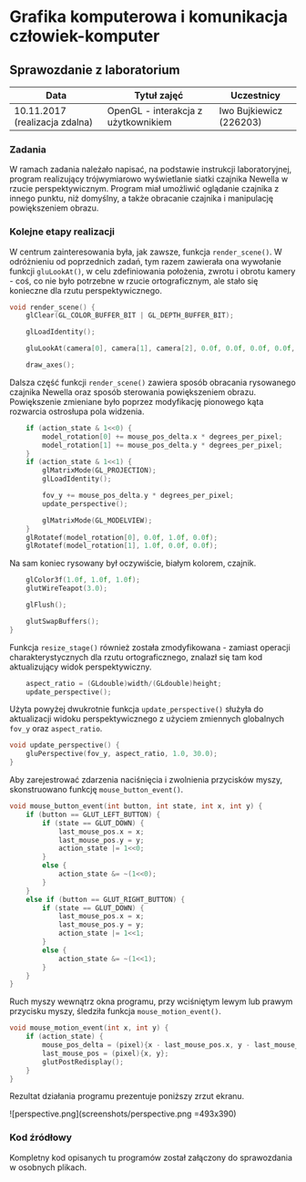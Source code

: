 # Grafika komputerowa i komunikacja człowiek-komputer

## Sprawozdanie z laboratorium

Data								| Tytuł zajęć							| Uczestnicy				
------------------------------------|---------------------------------------|---------------------------
10.11.2017 (realizacja zdalna)		| OpenGL - interakcja z użytkownikiem	| Iwo Bujkiewicz (226203)

### Zadania

W ramach zadania należało napisać, na podstawie instrukcji laboratoryjnej, program realizujący trójwymiarowo wyświetlanie siatki czajnika Newella w rzucie perspektywicznym. Program miał umożliwić oglądanie czajnika z innego punktu, niż domyślny, a także obracanie czajnika i manipulację powiększeniem obrazu.

### Kolejne etapy realizacji

W centrum zainteresowania była, jak zawsze, funkcja `render_scene()`. W odróżnieniu od poprzednich zadań, tym razem zawierała ona wywołanie funkcji `gluLookAt()`, w celu zdefiniowania położenia, zwrotu i obrotu kamery - coś, co nie było potrzebne w rzucie ortograficznym, ale stało się konieczne dla rzutu perspektywicznego.

```C
void render_scene() {
	glClear(GL_COLOR_BUFFER_BIT | GL_DEPTH_BUFFER_BIT);

	glLoadIdentity();

	gluLookAt(camera[0], camera[1], camera[2], 0.0f, 0.0f, 0.0f, 0.0f, 1.0f, 0.0f);

	draw_axes();
```

Dalsza część funkcji `render_scene()` zawiera sposób obracania rysowanego czajnika Newella oraz sposób sterowania powiększeniem obrazu. Powiększenie zmieniane było poprzez modyfikację pionowego kąta rozwarcia ostrosłupa pola widzenia.

```C
	if (action_state & 1<<0) {
		model_rotation[0] += mouse_pos_delta.x * degrees_per_pixel;
		model_rotation[1] += mouse_pos_delta.y * degrees_per_pixel;
	}
	if (action_state & 1<<1) {
		glMatrixMode(GL_PROJECTION);
		glLoadIdentity();

		fov_y += mouse_pos_delta.y * degrees_per_pixel;
		update_perspective();

		glMatrixMode(GL_MODELVIEW);
	}
	glRotatef(model_rotation[0], 0.0f, 1.0f, 0.0f);
	glRotatef(model_rotation[1], 1.0f, 0.0f, 0.0f);
```

<div class="page-break"></div>

Na sam koniec rysowany był oczywiście, białym kolorem, czajnik.

```C
	glColor3f(1.0f, 1.0f, 1.0f);
	glutWireTeapot(3.0);

	glFlush();

	glutSwapBuffers();
}
```

Funkcja `resize_stage()` również została zmodyfikowana - zamiast operacji charakterystycznych dla rzutu ortograficznego, znalazł się tam kod aktualizujący widok perspektywiczny.

```C
	aspect_ratio = (GLdouble)width/(GLdouble)height;
	update_perspective();
```

Użyta powyżej dwukrotnie funkcja `update_perspective()` służyła do aktualizacji widoku perspektywicznego z użyciem zmiennych globalnych `fov_y` oraz `aspect_ratio`.

```C
void update_perspective() {
	gluPerspective(fov_y, aspect_ratio, 1.0, 30.0);
}
```

Aby zarejestrować zdarzenia naciśnięcia i zwolnienia przycisków myszy, skonstruowano funkcję `mouse_button_event()`.

```C
void mouse_button_event(int button, int state, int x, int y) {
	if (button == GLUT_LEFT_BUTTON) {
		if (state == GLUT_DOWN) {
			last_mouse_pos.x = x;
			last_mouse_pos.y = y;
			action_state |= 1<<0;
		}
		else {
			action_state &= ~(1<<0);
		}
	}
	else if (button == GLUT_RIGHT_BUTTON) {
		if (state == GLUT_DOWN) {
			last_mouse_pos.x = x;
			last_mouse_pos.y = y;
			action_state |= 1<<1;
		}
		else {
			action_state &= ~(1<<1);
		}
	}
}
```

Ruch myszy wewnątrz okna programu, przy wciśniętym lewym lub prawym przycisku myszy, śledziła funkcja `mouse_motion_event()`.

```C
void mouse_motion_event(int x, int y) {
	if (action_state) {
		mouse_pos_delta = (pixel){x - last_mouse_pos.x, y - last_mouse_pos.y};
		last_mouse_pos = (pixel){x, y};
		glutPostRedisplay();
	}
}
```

<div class="page-break"></div>

Rezultat działania programu prezentuje poniższy zrzut ekranu.

![perspective.png](screenshots/perspective.png =493x390)

### Kod źródłowy

Kompletny kod opisanych tu programów został załączony do sprawozdania w osobnych plikach.
